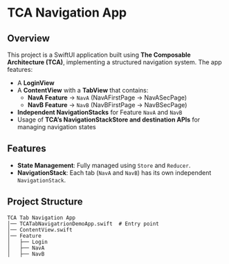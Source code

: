 # TCA Navigation App

## Overview
This project is a SwiftUI application built using **The Composable Architecture (TCA)**, implementing a structured navigation system. The app features:
- A **LoginView**
- A **ContentView** with a **TabView** that contains:
  - **NavA Feature** → `NavA` (NavAFirstPage → NavASecPage)
  - **NavB Feature** → `NavB` (NavBFirstPage → NavBSecPage)
- **Independent NavigationStacks** for Feature `NavA` and `NavB`
- Usage of **TCA’s NavigationStackStore and destination APIs** for managing navigation states

## Features
- **State Management**: Fully managed using `Store` and `Reducer`.
- **NavigationStack**: Each tab (`NavA` and `NavB`) has its own independent `NavigationStack`.

## Project Structure
```
TCA Tab Navigation App
│── TCATabNavigatrionDemoApp.swift  # Entry point
│── ContentView.swift
│── Feature
│   ├── Login
│   ├── NavA
│   ├── NavB
```
